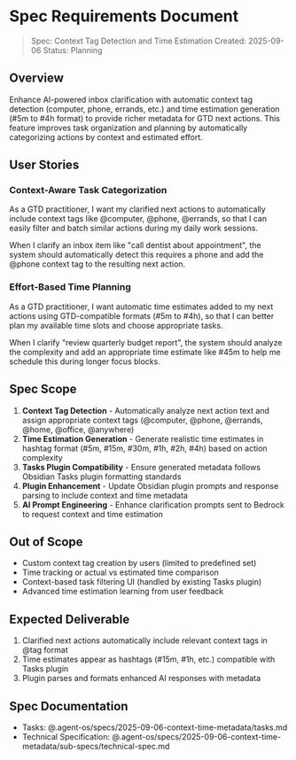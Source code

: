 # Spec Requirements Document

> Spec: Context Tag Detection and Time Estimation
> Created: 2025-09-06
> Status: Planning

## Overview

Enhance AI-powered inbox clarification with automatic context tag detection (computer, phone, errands, etc.) and time estimation generation (#5m to #4h format) to provide richer metadata for GTD next actions. This feature improves task organization and planning by automatically categorizing actions by context and estimated effort.

## User Stories

### Context-Aware Task Categorization

As a GTD practitioner, I want my clarified next actions to automatically include context tags like @computer, @phone, @errands, so that I can easily filter and batch similar actions during my daily work sessions.

When I clarify an inbox item like "call dentist about appointment", the system should automatically detect this requires a phone and add the @phone context tag to the resulting next action.

### Effort-Based Time Planning

As a GTD practitioner, I want automatic time estimates added to my next actions using GTD-compatible formats (#5m to #4h), so that I can better plan my available time slots and choose appropriate tasks.

When I clarify "review quarterly budget report", the system should analyze the complexity and add an appropriate time estimate like #45m to help me schedule this during longer focus blocks.

## Spec Scope

1. **Context Tag Detection** - Automatically analyze next action text and assign appropriate context tags (@computer, @phone, @errands, @home, @office, @anywhere)
2. **Time Estimation Generation** - Generate realistic time estimates in hashtag format (#5m, #15m, #30m, #1h, #2h, #4h) based on action complexity
3. **Tasks Plugin Compatibility** - Ensure generated metadata follows Obsidian Tasks plugin formatting standards
4. **Plugin Enhancement** - Update Obsidian plugin prompts and response parsing to include context and time metadata
5. **AI Prompt Engineering** - Enhance clarification prompts sent to Bedrock to request context and time estimation

## Out of Scope

- Custom context tag creation by users (limited to predefined set)
- Time tracking or actual vs estimated time comparison
- Context-based task filtering UI (handled by existing Tasks plugin)
- Advanced time estimation learning from user feedback

## Expected Deliverable

1. Clarified next actions automatically include relevant context tags in @tag format
2. Time estimates appear as hashtags (#15m, #1h, etc.) compatible with Tasks plugin
3. Plugin parses and formats enhanced AI responses with metadata

## Spec Documentation

- Tasks: @.agent-os/specs/2025-09-06-context-time-metadata/tasks.md
- Technical Specification: @.agent-os/specs/2025-09-06-context-time-metadata/sub-specs/technical-spec.md